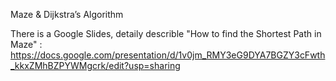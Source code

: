 
Maze & Dijkstra’s Algorithm

There is a Google Slides, detaily describle "How to find the Shortest Path in Maze" :
https://docs.google.com/presentation/d/1v0jm_RMY3eG9DYA7BGZY3cFwth_kkxZMhBZPYWMgcrk/edit?usp=sharing

